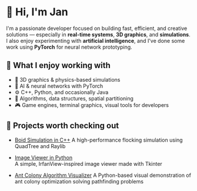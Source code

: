 # 👋 Hi, I'm Jan

I'm a passionate developer focused on building fast, efficient, and creative solutions — especially in **real-time systems**, **3D graphics**, and **simulations**. I also enjoy experimenting with **artificial intelligence**, and I've done some work using **PyTorch** for neural network prototyping.

## 🧠 What I enjoy working with

- 🧊 3D graphics & physics-based simulations
- 🤖 AI & neural networks with PyTorch 
- ⚙️ C++, Python, and occasionally Java  
- 🧪 Algorithms, data structures, spatial partitioning  
- 🎮 Game engines, terminal graphics, visual tools for developers  

## 🚧 Projects worth checking out

- [Boid Simulation in C++](https://github.com/Rejman333/FlockingAlgorithm)
  A high-performance flocking simulation using QuadTree and Raylib

- [Image Viewer in Python](https://github.com/Rejman333/Py_g_debug-UniversityTask)  
  A simple, IrfanView-inspired image viewer made with Tkinter

- [Ant Colony Algorithm Visualizer](https://github.com/Rejman333/ant_colony_algorithm_visualizer_python)
  A Python-based visual demonstration of ant colony optimization solving pathfinding problems
